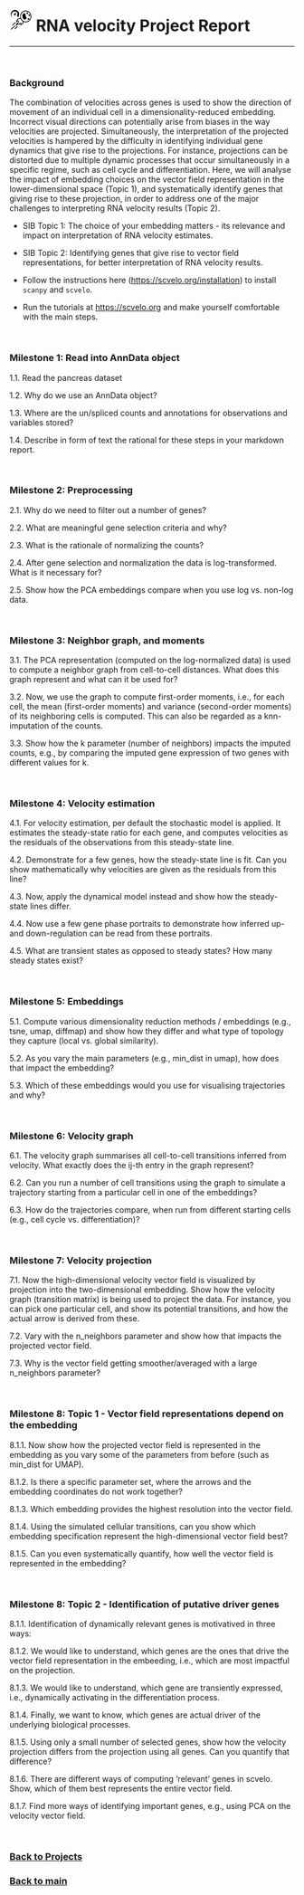 
# <img border="0" src="../logos/rna_velocity.png" width="40" height="40"> RNA velocity Project Report
***

<br/>

### Background
The combination of velocities across genes is used to show the direction of movement of an individual cell in a dimensionality-reduced embedding. Incorrect visual directions can potentially arise from biases in the way velocities are projected. Simultaneously, the interpretation of the projected velocities is hampered by the difficulty in identifying individual gene dynamics that give rise to the projections. For instance, projections can be distorted due to multiple dynamic processes that occur simultaneously in a specific regime, such as cell cycle and differentiation. Here,
we will analyse the impact of embedding choices on the vector field representation in the lower-dimensional space (Topic 1),
and systematically identify genes that giving rise to these projection, in order to address one of the major challenges to interpreting RNA velocity results (Topic 2).

- SIB Topic 1: The choice of your embedding matters - its relevance and impact on interpretation of RNA velocity estimates.
- SIB Topic 2: Identifying genes that give rise to vector field representations, for better interpretation of RNA velocity results.

- Follow the instructions here (https://scvelo.org/installation) to install `scanpy` and `scvelo`.
- Run the tutorials at https://scvelo.org and make yourself comfortable with the main steps.

<br/>

### Milestone 1: Read into AnnData object

1.1. Read the pancreas dataset

1.2. Why do we use an AnnData object?

1.3. Where are the un/spliced counts and annotations for observations and variables stored?  

1.4. Describe in form of text the rational for these steps in your markdown report.

<br/>

### Milestone 2: Preprocessing

2.1. Why do we need to filter out a number of genes?

2.2. What are meaningful gene selection criteria and why?

2.3. What is the rationale of normalizing the counts?

2.4. After gene selection and normalization the data is log-transformed. What is it necessary for?

2.5. Show how the PCA embeddings compare when you use log vs. non-log data.

<br/>

### Milestone 3: Neighbor graph, and moments

3.1. The PCA representation (computed on the log-normalized data) is used to compute a neighbor graph from cell-to-cell distances. What does this graph represent and what can it be used for?

3.2. Now, we use the graph to compute first-order moments, i.e., for each cell, the mean (first-order moments) and variance (second-order moments) of its neighboring cells is computed. This can also be regarded as a knn-imputation of the counts.

3.3. Show how the k parameter (number of neighbors) impacts the imputed counts, e.g., by comparing the imputed gene expression of two genes  with different values for k.

<br/>

### Milestone 4: Velocity estimation

4.1. For velocity estimation, per default the stochastic model is applied. It estimates the steady-state ratio for each gene, and computes velocities as the residuals of the observations from this steady-state line.

4.2. Demonstrate for a few genes, how the steady-state line is fit. Can you show mathematically why velocities are given as the residuals from this line?

4.3. Now, apply the dynamical model instead and show how the steady-state lines differ.

4.4. Now use a few gene phase portraits to demonstrate how inferred up- and down-regulation can be read from these portraits.

4.5. What are transient states as opposed to steady states? How many steady states exist?

<br/>

### Milestone 5: Embeddings

5.1. Compute various dimensionality reduction methods / embeddings (e.g., tsne, umap, diffmap) and show how they differ and what type of topology they capture (local vs. global similarity).

5.2. As you vary the main parameters (e.g., min_dist in umap), how does that impact the embedding?

5.3. Which of these embeddings would you use for visualising trajectories and why?

<br/>

### Milestone 6: Velocity graph

6.1. The velocity graph summarises all cell-to-cell transitions inferred from velocity. What exactly does the ij-th entry in the graph represent?  

6.2. Can you run a number of cell transitions using the graph to simulate a trajectory starting from a particular cell in one of the embeddings?

6.3. How do the trajectories compare, when run from different starting cells (e.g., cell cycle vs. differentiation)?

<br/>

### Milestone 7: Velocity projection

7.1. Now the high-dimensional velocity vector field is visualized by projection into the two-dimensional embedding. Show how the velocity graph (transition matrix) is being used to project the data. For instance, you can pick one particular cell, and show its potential transitions, and how the actual arrow is derived from these.

7.2. Vary with the n_neighbors parameter and show how that impacts the projected vector field.

7.3. Why is the vector field getting smoother/averaged with a large n_neighbors parameter?

<br/>

### Milestone 8: Topic 1 - Vector field representations depend on the embedding

8.1.1. Now show how the projected vector field is represented in the embedding as you vary some of the parameters from before (such as min_dist for UMAP).

8.1.2. Is there a specific parameter set, where the arrows and the embedding coordinates do not work together?

8.1.3. Which embedding provides the highest resolution into the vector field.

8.1.4. Using the simulated cellular transitions, can you show which embedding specification represent the high-dimensional vector field best?

8.1.5. Can you even systematically quantify, how well the vector field is represented in the embedding?

<br/>

### Milestone 8: Topic 2 - Identification of putative driver genes

8.1.1. Identification of dynamically relevant genes is motivatived in three ways:

8.1.2. We would like to understand, which genes are the ones that drive the vector field representation in the embeeding, i.e., which are most impactful on the projection.

8.1.3. We would like to understand, which gene are transiently expressed, i.e., dynamically activating in the differentiation process.

8.1.4. Finally, we want to know, which genes are actual driver of the underlying biological processes.

8.1.5. Using only a small number of selected genes, show how the velocity projection differs from the projection using all genes. Can you quantify that difference?

8.1.6. There are different ways of computing ‘relevant’ genes in scvelo. Show, which of them best represents the entire vector field.

8.1.7. Find more ways of identifying important genes, e.g., using PCA on the velocity vector field.


<br/>

### [Back to Projects](/single-cell_sib_scilifelab_2021/projects)

### [Back to main](/single-cell_sib_scilifelab_2021/README)
